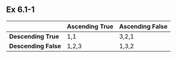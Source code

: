 ## Ex 6.1-1
||Ascending True|Ascending False|
|:-------|:-------|:--------|
|**Descending True**|1,1|3,2,1|
|**Descending False**|1,2,3|1,3,2|